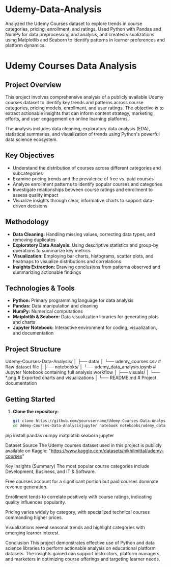 # Udemy-Data-Analysis
Analyzed the Udemy Courses dataset to explore trends in course categories, pricing, enrollment, and ratings. Used Python with Pandas and NumPy for data preprocessing and analysis, and created visualizations using Matplotlib and Seaborn to identify patterns in learner preferences and platform dynamics. 
# Udemy Courses Data Analysis

## Project Overview

This project involves comprehensive analysis of a publicly available Udemy courses dataset to identify key trends and patterns across course categories, pricing models, enrollment, and user ratings. The objective is to extract actionable insights that can inform content strategy, marketing efforts, and user engagement on online learning platforms.

The analysis includes data cleaning, exploratory data analysis (EDA), statistical summaries, and visualization of trends using Python's powerful data science ecosystem.

## Key Objectives

- Understand the distribution of courses across different categories and subcategories  
- Examine pricing trends and the prevalence of free vs. paid courses  
- Analyze enrollment patterns to identify popular courses and categories  
- Investigate relationships between course ratings and enrollment to assess quality impact  
- Visualize insights through clear, informative charts to support data-driven decisions

## Methodology

- **Data Cleaning:** Handling missing values, correcting data types, and removing duplicates  
- **Exploratory Data Analysis:** Using descriptive statistics and group-by operations to summarize key metrics  
- **Visualization:** Employing bar charts, histograms, scatter plots, and heatmaps to visualize distributions and correlations  
- **Insights Extraction:** Drawing conclusions from patterns observed and summarizing actionable findings

## Technologies & Tools

- **Python:** Primary programming language for data analysis  
- **Pandas:** Data manipulation and cleaning  
- **NumPy:** Numerical computations  
- **Matplotlib & Seaborn:** Data visualization libraries for generating plots and charts  
- **Jupyter Notebook:** Interactive environment for coding, visualization, and documentation  

## Project Structure

Udemy-Courses-Data-Analysis/
│
├── data/
│ └── udemy_courses.csv # Raw dataset file
│
├── notebooks/
│ └── udemy_data_analysis.ipynb # Jupyter Notebook containing full analysis workflow
│
├── visuals/
│ └── *.png # Exported charts and visualizations
│
└── README.md # Project documentation

## Getting Started

1. **Clone the repository:**
   ```bash
   git clone https://github.com/yourusername/Udemy-Courses-Data-Analysis.git
   cd Udemy-Courses-Data-Analysisjupyter notebook notebooks/udemy_data_analysis.ipynb

pip install pandas numpy matplotlib seaborn jupyter

Dataset Source
The Udemy courses dataset used in this project is publicly available on Kaggle:
"https://www.kaggle.com/datasets/nikhilmittal/udemy-courses"

Key Insights (Summary)
The most popular course categories include Development, Business, and IT & Software.

Free courses account for a significant portion but paid courses dominate revenue generation.

Enrollment tends to correlate positively with course ratings, indicating quality influences popularity.

Pricing varies widely by category, with specialized technical courses commanding higher prices.

Visualizations reveal seasonal trends and highlight categories with emerging learner interest.

Conclusion
This project demonstrates effective use of Python and data science libraries to perform actionable analysis on educational platform datasets. The insights gained can support instructors, platform managers, and marketers in optimizing course offerings and targeting learner needs.

